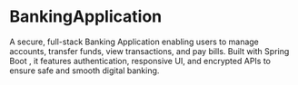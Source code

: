 # BankingApplication
A secure, full-stack Banking Application enabling users to manage accounts, transfer funds, view transactions, and pay bills. Built with Spring Boot , it features authentication, responsive UI, and encrypted APIs to ensure safe and smooth digital banking.
